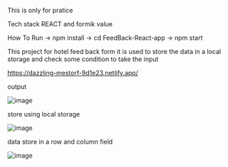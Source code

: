 This is only for pratice

Tech stack REACT and formik value

How To Run
-> npm install
-> cd FeedBack-React-app
-> npm start

This project for hotel feed back form it is used to store the data in a local storage and check some condition to take the input

https://dazzling-mestorf-9d1e23.netlify.app/

output

![image](https://user-images.githubusercontent.com/65504920/175948984-55d49016-8b6a-422e-b3bb-959d00432351.png)


store using local storage

![image](https://user-images.githubusercontent.com/65504920/175949296-08dbcd59-f0da-403d-bf30-9619a2d39eb0.png)

data store in a row and column field

![image](https://user-images.githubusercontent.com/65504920/175949446-93dbc5b0-ac39-4d03-b6e1-cd3049c994ef.png)
